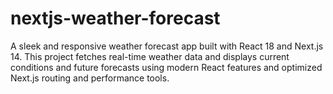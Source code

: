 # nextjs-weather-forecast
A sleek and responsive weather forecast app built with React 18 and Next.js 14. This project fetches real-time weather data and displays current conditions and future forecasts using modern React features and optimized Next.js routing and performance tools.
